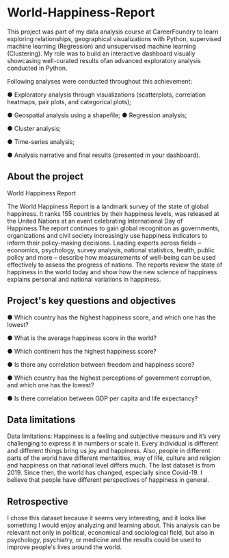 # World-Happiness-Report

This project was part of my data analysis course at CareerFoundry to learn exploring relationships, geographical visualizations  with Python, supervised machine learning (Regression) 
and unsupervised machine learning (Clustering). 
My role was to build an interactive dashboard visually showcasing well-curated results ofan advanced exploratory analysis conducted in Python.

Following analyses were conducted throughout this achievement:

● Exploratory analysis through visualizations (scatterplots, correlation heatmaps, pair plots, and
categorical plots);

● Geospatial analysis using a shapefile;
● Regression analysis;

● Cluster analysis;

● Time-series analysis;

● Analysis narrative and final results (presented in your dashboard).

## About the project

World Happiness Report

The World Happiness Report is a landmark survey of the state of global happiness. It ranks 155 countries by their happiness levels, was released at the United Nations at an event celebrating International Day of Happiness.The report continues to gain global recognition as governments, organizations and civil society increasingly use happiness indicators to inform their policy-making decisions. Leading experts across fields – economics, psychology, survey analysis, national statistics, health, public policy and more – describe how measurements of well-being can be used effectively to assess the progress of nations. The reports review the state of happiness in the world today and show how the new science of happiness explains personal and national variations in happiness.

## Project's key questions and objectives

● Which country has the highest happiness score, and which one has the lowest?

● What is the average happiness score in the world?

● Which continent has the highest happiness score?

● Is there any correlation between freedom and happiness score?

● Which country has the highest perceptions of government corruption, and which one has the lowest?

● Is there correlation between GDP per capita and life expectancy?

## Data limitations

Data limitations: Happiness is a feeling and subjective measure and it’s very challenging to express it in numbers or scale it. Every individual is different and different things bring us joy and happiness. Also, people in different parts of the world have different mentalities, way of life, culture and religion and happiness on that national level differs much. 
The last dataset is from 2019. Since then, the world has changed, especially since Covid-19. I believe that people have different perspectives of happiness in general.

## Retrospective

I chose this dataset because it seems very interesting, and it looks like something I would enjoy analyzing and learning about.
This analysis can be relevant not only in political, economical and sociological  field, but also in psychology, psychiatry, or medicine and the results could be used to improve people's lives around the world.

